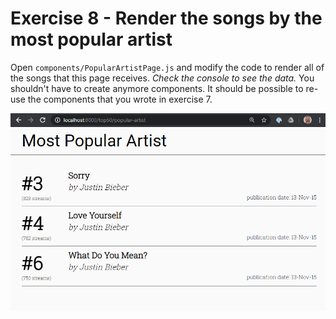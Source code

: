 # Exercise 8 - Render the songs by the most popular artist

Open `components/PopularArtistPage.js` and modify the code to render all of the songs that this page receives. _Check the console to see the data._ You shouldn't have to create anymore components. It should be possible to re-use the components that you wrote in exercise 7.

![ex8 complete](../__lecture/assets/top50_8.png)
